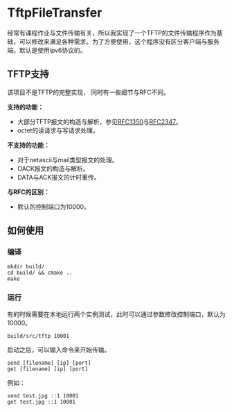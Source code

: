 # TftpFileTransfer

经常有课程作业与文件传输有关，所以我实现了一个TFTP的文件传输程序作为基础，可以修改来满足各种需求。为了方便使用，这个程序没有区分客户端与服务端。默认是使用ipv6协议的。

## TFTP支持

该项目不是TFTP的完整实现， 同时有一些细节与RFC不同。

**支持的功能：**

- 大部分TFTP报文的构造与解析，参见[RFC1350](https://tools.ietf.org/html/rfc1350)与[RFC2347](https://tools.ietf.org/html/rfc2347)。
- octet的读请求与写请求处理。

**不支持的功能：**

- 对于netascii与mail类型报文的处理。
- OACK报文的构造与解析。
- DATA与ACK报文的计时重传。

**与RFC的区别：**

- 默认的控制端口为10000。

## 如何使用

### 编译

```
mkdir build/
cd build/ && cmake ..
make
```

### 运行

有的时候需要在本地运行两个实例测试，此时可以通过参数修改控制端口，默认为10000。

```
build/src/tftp 10001
```

启动之后，可以输入命令来开始传输。

```
send [filename] [ip] [port]
get [filename] [ip] [port]
```

例如：

```
send test.jpg ::1 10001
get test.jpg ::1 10001
```



